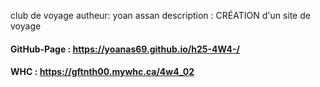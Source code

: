 club de voyage
autheur: yoan assan
description : CRÉATION d'un site de voyage 
#### GitHub-Page : https://yoanas69.github.io/h25-4W4-/
#### WHC : https://gftnth00.mywhc.ca/4w4_02
